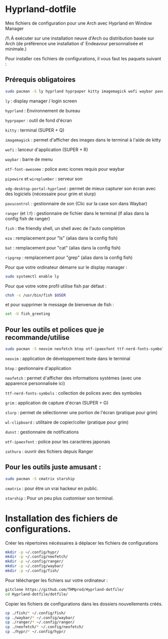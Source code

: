 # Hyprland-dotfile
Mes fichiers de configuration pour une Arch avec Hyprland en Window Manager

/!\ À exécuter sur une installation neuve d'Arch ou distribution basée sur Arch (de préférence une installation d' Endeavour personnalisée et minimale.)

Pour installer ces fichiers de configurations, il vous faut les paquets suivant :

## Prérequis obligatoires
```bash
sudo pacman -S ly hyprland hyprpaper kitty imagemagick wofi waybar pavucontrol otf-font-awesome ranger lf pipewire wireplumber xdg-desktop-portal-hyprland fish eza ripgrep bat
```

`ly` : display manager / login screen

`hyprland` : Environnement de bureau

`hyprpaper` : outil de fond d'écran

`kitty` : terminal (SUPER + Q)

`imagemagick` : permet d'afficher des images dans le terminal à l'aide de kitty

`wofi` : lanceur d'application (SUPER + R)

`waybar` : barre de menu

`otf-font-awesome` : police avec icones requis pour waybar

`pipewire` et `wireplumber` : serveur son

`xdg-desktop-portal-hyprland` : permet de mieux capturer son écran avec des logiciels (nécessaire pour grim et slurp)

`pavucontrol` : gestionnaire de son (Clic sur la case son dans Waybar)

`ranger` (et `lf`) : gestionnaire de fichier dans le terminal (lf alias dans la config fish de ranger)

`fish` : the friendly shell, un shell avec de l'auto complétion

`eza` : remplacement pour "ls" (alias dans la config fish)

`bat` : remplacement pour "cat" (alias dans la config fish)

`ripgrep` : remplacement pour "grep" (alias dans la config fish)


Pour que votre ordinateur démarre sur le display manager :

```bash
sudo systemctl enable ly
```


Pour que votre votre profil utilise fish par défaut :

```bash
chsh -s /usr/bin/fish $USER
```
et pour supprimer le message de bienvenue de fish :

```bash
set -U fish_greeting
```

## Pour les outils et polices que je recommande/utilise

```bash
sudo pacman -S neovim neofetch btop otf-ipaexfont ttf-nerd-fonts-symbols grim slurp wl-clipboard dunst zathura zathura-cb zathura-djvu zathura-pdf-mupdf
```

`neovim` : application de développement texte dans le terminal

`btop` : gestionnaire d'application

`neofetch` : permet d'afficher des informations systèmes (avec une apparence personnalisée ici)

`ttf-nerd-fonts-symbols` : collection de polices avec des symboles

`grim` : application de capture d'écran (SUPER + G)

`slurp` : permet de sélectionner une portion de l'écran (pratique pour grim)

`wl-clipboard` : utilitaire de copier/coller (pratique pour grim)

`dunst` : gestionnaire de notifications

`otf-ipaexfont` : police pour les caractères japonais

`zathura` : ouvrir des fichiers depuis Ranger

## Pour les outils juste amusant :

```bash
sudo pacman -S cmatrix starship
```

`cmatrix` : pour être un vrai hackeur en public.

`starship` : Pour un peu plus customiser son terminal.

# Installation des fichiers de configurations.

Créer les répertoires nécéssaires à déplacer les fichiers de configurations

```bash
mkdir -p ~/.config/hypr/
mkdir -p ~/.config/neofetch/
mkdir -p ~/.config/ranger/
mkdir -p ~/.config/waybar/
mkdir -p ~/.config/fish/
```

Pour télécharger les fichiers sur votre ordinateur :

```bash
gitclone https://github.com/THMprod/Hyprland-dotfile/
cd Hyprland-dotfile/dotfile/
```

Copier les fichiers de configurations dans les dossiers nouvellements créés.

```bash
cp ./fish/* ~/.config/fish/
cp ./waybar/* ~/.config/waybar/
cp ./ranger/* ~/.config/ranger/
cp ./neofetch/* ~/.config/neofetch/
cp ./hypr/* ~/.config/hypr/
```
